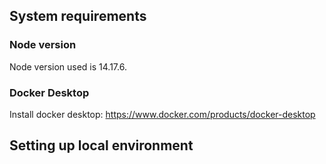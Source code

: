 ## System requirements

### Node version
Node version used is 14.17.6.

### Docker Desktop
Install docker desktop: https://www.docker.com/products/docker-desktop

## Setting up local environment
